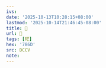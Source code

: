 ```yaml
---
ivs:
date: '2025-10-13T10:28:15+08:00'
lastmod: '2025-10-14T21:46:45-08:00'
title: 􃄙
url: 􃄙
tags: [硭]
hex: '786D'
src: DCCV
note:
---
```

